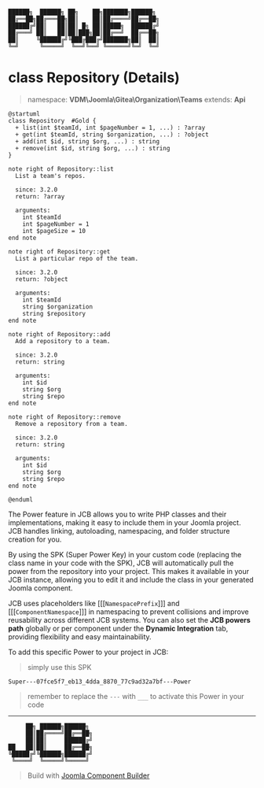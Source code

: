 ```
██████╗  ██████╗ ██╗    ██╗███████╗██████╗
██╔══██╗██╔═══██╗██║    ██║██╔════╝██╔══██╗
██████╔╝██║   ██║██║ █╗ ██║█████╗  ██████╔╝
██╔═══╝ ██║   ██║██║███╗██║██╔══╝  ██╔══██╗
██║     ╚██████╔╝╚███╔███╔╝███████╗██║  ██║
╚═╝      ╚═════╝  ╚══╝╚══╝ ╚══════╝╚═╝  ╚═╝
```
# class Repository (Details)
> namespace: **VDM\Joomla\Gitea\Organization\Teams**
> extends: **Api**

```uml
@startuml
class Repository  #Gold {
  + list(int $teamId, int $pageNumber = 1, ...) : ?array
  + get(int $teamId, string $organization, ...) : ?object
  + add(int $id, string $org, ...) : string
  + remove(int $id, string $org, ...) : string
}

note right of Repository::list
  List a team's repos.

  since: 3.2.0
  return: ?array
  
  arguments:
    int $teamId
    int $pageNumber = 1
    int $pageSize = 10
end note

note right of Repository::get
  List a particular repo of the team.

  since: 3.2.0
  return: ?object
  
  arguments:
    int $teamId
    string $organization
    string $repository
end note

note right of Repository::add
  Add a repository to a team.

  since: 3.2.0
  return: string
  
  arguments:
    int $id
    string $org
    string $repo
end note

note right of Repository::remove
  Remove a repository from a team.

  since: 3.2.0
  return: string
  
  arguments:
    int $id
    string $org
    string $repo
end note
 
@enduml
```

The Power feature in JCB allows you to write PHP classes and their implementations, making it easy to include them in your Joomla project. JCB handles linking, autoloading, namespacing, and folder structure creation for you.

By using the SPK (Super Power Key) in your custom code (replacing the class name in your code with the SPK), JCB will automatically pull the power from the repository into your project. This makes it available in your JCB instance, allowing you to edit it and include the class in your generated Joomla component.

JCB uses placeholders like [[[`NamespacePrefix`]]] and [[[`ComponentNamespace`]]] in namespacing to prevent collisions and improve reusability across different JCB systems. You can also set the **JCB powers path** globally or per component under the **Dynamic Integration** tab, providing flexibility and easy maintainability.

To add this specific Power to your project in JCB:

> simply use this SPK
```
Super---07fce5f7_eb13_4dda_8870_77c9ad32a7bf---Power
```
> remember to replace the `---` with `___` to activate this Power in your code

---
```
     ██╗ ██████╗██████╗
     ██║██╔════╝██╔══██╗
     ██║██║     ██████╔╝
██   ██║██║     ██╔══██╗
╚█████╔╝╚██████╗██████╔╝
 ╚════╝  ╚═════╝╚═════╝
```
> Build with [Joomla Component Builder](https://git.vdm.dev/joomla/Component-Builder)

